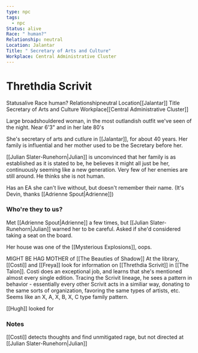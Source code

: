 ```yaml
---
type: npc
tags:
  - npc
Status: alive
Race: " human?"
Relationship: neutral
Location: Jalantar
Title: " Secretary of Arts and Culture"
Workplace: Central Administrative Cluster
---
```


# Threthdia Scrivit
<span class="dataview inline-field"><span class="inline-field-key">Status</span><span class="inline-field-value">alive</span></span>
<span class="dataview inline-field"><span class="inline-field-key">Race</span><span class="inline-field-value"> human?</span></span>
<span class="dataview inline-field"><span class="inline-field-key">Relationship</span><span class="inline-field-value">neutral</span></span>
<span class="dataview inline-field"><span class="inline-field-key">Location</span><span class="inline-field-value">[[Jalantar]]</span></span>
<span class="dataview inline-field"><span class="inline-field-key">Title</span><span class="inline-field-value"> Secretary of Arts and Culture</span></span>
<span class="dataview inline-field"><span class="inline-field-key">Workplace</span><span class="inline-field-value">[[Central Administrative Cluster]]</span></span>

Large broadshouldered woman, in the most outlandish outfit we've seen of the night. Near 6'3" and in her late 80's

She's secretary of arts and cutlure in [[Jalantar]], for about 40 years. Her family is influential and her mother used to be the Secretary before her.

[[Julian Slater-Runehorn|Julian]] is unconvinced that her family is as established as it is stated to be, he believes it might all just be her, continuously seeming like a new generation. Very few of her enemies are still around. He thinks she is not human. 

Has an EA she can't live without, but doesn't remember their name. (It's Devin, thanks [[Adrienne Spout|Adrienne]])

### Who're they to us? 
Met [[Adrienne Spout|Adrienne]] a few times, but [[Julian Slater-Runehorn|Julian]] warned her to be careful. Asked if she'd considered taking a seat on the board. 

Her house was one of the [[Mysterious Explosions]], oops. 

MIGHT BE HAG MOTHER of [[The Beauties of Shadow]]
	At the library, [[Costi]] and [[Freya]] look for information on [[Threthdia Scrivit]] in [[The Talon]]. Costi does an exceptional job, and learns that she's mentioned almost every single edition. Tracing the Scrivit lineage, he sees a pattern in behavior - essentially every other Scrivit acts in a similiar way, donating to the same sorts of organization, favoring the same types of artists, etc. Seems like an X, A, X, B, X, C type family pattern.

[[Hugh]] looked for

### Notes
[[Costi]] detects thoughts and find unmitigated rage, but not directed at [[Julian Slater-Runehorn|Julian]]